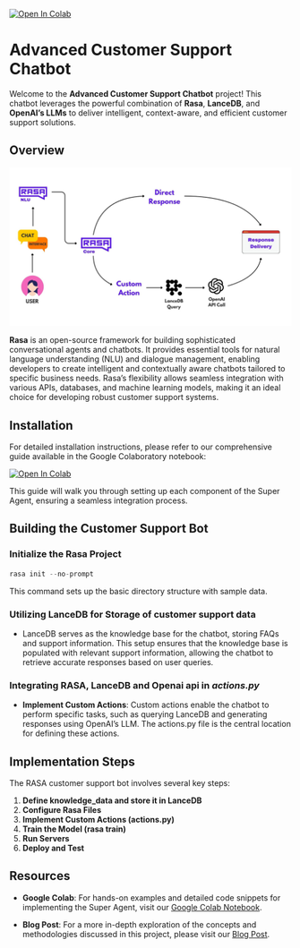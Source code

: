  <a href="https://colab.research.google.com/github/lancedb/vectordb-recipes/blob/main/examples/RASA_Customer-support-bot/main.ipynb"><img src="https://colab.research.google.com/assets/colab-badge.svg" alt="Open In Colab"></a>

# Advanced Customer Support Chatbot

Welcome to the **Advanced Customer Support Chatbot** project! This chatbot leverages the powerful combination of **Rasa**, **LanceDB**, and **OpenAI’s LLMs** to deliver intelligent, context-aware, and efficient customer support solutions.

## Overview
![image](../../assets/RASA_LanceDB.jpg)

**Rasa** is an open-source framework for building sophisticated conversational agents and chatbots. It provides essential tools for natural language understanding (NLU) and dialogue management, enabling developers to create intelligent and contextually aware chatbots tailored to specific business needs. Rasa’s flexibility allows seamless integration with various APIs, databases, and machine learning models, making it an ideal choice for developing robust customer support systems.

## Installation

For detailed installation instructions, please refer to our comprehensive guide available in the Google Colaboratory notebook:

 <a href="https://colab.research.google.com/github/lancedb/vectordb-recipes/blob/main/examples/RASA_Customer-support-bot/main.ipynb"><img src="https://colab.research.google.com/assets/colab-badge.svg" alt="Open In Colab"></a>


This guide will walk you through setting up each component of the Super Agent, ensuring a seamless integration process.

## Building the Customer Support Bot

### Initialize the Rasa Project

```python
rasa init --no-prompt
```
This command sets up the basic directory structure with sample data.

### Utilizing LanceDB for Storage of customer support data

- LanceDB serves as the knowledge base for the chatbot, storing FAQs and support information. This setup ensures that the knowledge base is populated with relevant support information, allowing the chatbot to retrieve accurate responses based on user queries.

### Integrating RASA, LanceDB and Openai api in *actions.py*

- **Implement Custom Actions**: Custom actions enable the chatbot to perform specific tasks, such as querying LanceDB and generating responses using OpenAI’s LLM. The actions.py file is the central location for defining these actions.

## Implementation Steps

The RASA customer support bot involves several key steps:

1. **Define knowledge_data and store it in LanceDB**
2. **Configure Rasa Files**
3. **Implement Custom Actions (actions.py)**
4. **Train the Model (rasa train)**
5. **Run Servers**
6. **Deploy and Test**

## Resources

- **Google Colab**: For hands-on examples and detailed code snippets for implementing the Super Agent, visit our [Google Colab Notebook](https://colab.research.google.com/github/lancedb/vectordb-recipes/blob/main/examples/RASA_Customer-support-bot/main.ipynb).

- **Blog Post**: For a more in-depth exploration of the concepts and methodologies discussed in this project, please visit our [Blog Post](https://blog.lancedb.com/customer-support-bot-rasa-x-lancedb/).

